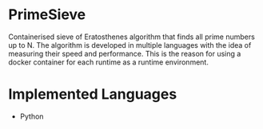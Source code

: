 # PrimeSieve
Containerised sieve of Eratosthenes algorithm that finds all prime numbers up to N. The algorithm is developed in multiple languages with the idea of measuring their speed and performance. This is the reason for using a docker container for each runtime as a runtime environment.

# Implemented Languages
- Python
